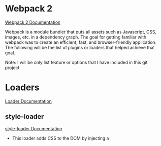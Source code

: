 # Webpack 2
[Webpack 2 Documentation](https://webpack.js.org/configuration/)

Webpack is a module bundler that puts all assets such as Javascript, CSS, images, etc. in a dependency graph. The goal for getting familiar with webpack was to create an efficient, fast, and browser-friendly application. The following will be the list of plugins or loaders that helped achieve that goal. 

Note: I will be only list feature or options that I have included in this git project.

# Loaders
[Loader Documentation](https://webpack.js.org/concepts/loaders/)

## style-loader
[style-loader Documentation](https://github.com/webpack-contrib/style-loader)

* This loader adds CSS to the DOM by injecting a <style> tag. This combines CSS with the HTML from a seperate file without making a request since it is inserted to the DOM when compiled.

## css-loader
[css-loader Documentation](https://github.com/webpack-contrib/css-loader)

* This is a plain css loader that will return the css code interpreting the resources inside, but it will not add it to the page. For example all `@import` and `url(...)` are interpreted like `require()` and will be resolved. 

## postcss-loader
[postcss-loader Documentation](https://github.com/postcss/postcss-loader)

* Autoprefixer used to add styles with prefixes for **browser capability**. The compiled styling builds robust stylesheets that won't break on older browsers.

For example: 

#### Original CSS:
```
body {
  display: flex
}
```

#### Compiled using Postcss-Loader:
```
body {
  display: -webkit-box;
  display: -ms-flexbox;
  display: flex;
}
```

# Plugins
[Plugin Documentation](https://webpack.js.org/concepts/plugins/)

## CommonsChunkPlugin
[CommonsChunkPlugin Documentation](https://webpack.js.org/plugins/commons-chunk-plugin/)

* It analyzes entry points and will look for any shared modules between them and if it finds any shared modules it will take those shared modules and place them in their own seperate file. Now this is good for speed and cacheability purposes because we could load this shared module file once on our home page if needed on another page it will be loaded from cache, rather than requiring us from loading that code again from server.

  - In this project example I used CommonsChunkPlugin to load JQuery library for both Javascript files.

## UglifyjsWebpackPlugin
[UglifyjsWebpackPlugin Documentation](https://github.com/webpack-contrib/uglifyjs-webpack-plugin)

* Parses, compiles and mangles the Javascript a more efficient way rather than just compiling the code to one line. This is useful if you don't want your Javascript code to be unreadable.

## HtmlWebpackPlugin
[HtmlWebpackPlugin Documentation](https://github.com/jantimon/html-webpack-plugin)

* Minimizes HTML to a single line.
* Links and Hashes file names so anytime there is a change to a javascript/css file the user will automatically download the new javascript/css file since the hash changes the name of that javascript/css file automatically everytime there is an update to the website.
